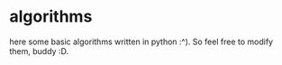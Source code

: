 # algorithms
here some basic algorithms written in python :^). So feel free to modify them, buddy :D.

